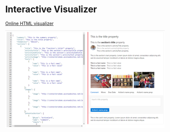 # Interactive Visualizer

[Online HTML visualizer](https://microsoft.github.io/AdaptiveCards/)

![Coming soon](images/visualizer.png)


